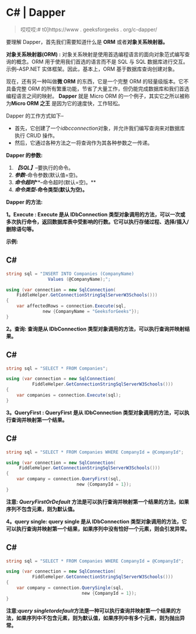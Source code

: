 # C# | Dapper

> 哎哎哎:# t0]https://www . geeksforgeeks . org/c-dapper/

要理解 Dapper，首先我们需要知道什么是 **ORM** 或者**对象关系映射器。**

**对象关系映射器(ORM) :**
对象关系映射是使用首选编程语言的面向对象范式编写查询的概念。ORM 用于使用我们首选的语言而不是 SQL 与 SQL 数据库进行交互。示例–ASP.NET 实体框架。因此，基本上，ORM 基于数据库查询创建对象。

现在，还有另一种叫做**微 ORM** 的东西，它是一个完整 ORM 的轻量级版本。它不具备完整 ORM 的所有繁重功能，节省了大量工作，但仍能完成数据库和我们首选编程语言之间的映射。 **Dapper** 就是 Micro ORM 的一个例子，其实它之所以被称为**Micro ORM 之王** 是因为它的速度快，工作轻松。

Dapper 的工作方式如下–

*   首先，它创建了一个*idbcconnection*对象，并允许我们编写查询来对数据库执行 CRUD 操作。
*   然后，它通过各种方法之一将查询作为其各种参数之一传递。

**Dapper 的参数:**

1.  ***【SQL】***–要执行的命令。
2.  ***参数***–命令参数(默认值=空)。
3.  ***命令超时*****–命令超时(默认=空)。**
4.  *****命令类型***-命令类型(默认为空)。**

****Dapper 的方法:****

****1。Execute :**
Execute 是从 IDbConnection 类型对象调用的方法，可以一次或多次执行命令，返回数据库表中受影响的行数。它可以执行存储过程、选择/插入/删除语句等。**

****示例:****

## **C#**

```cs
string sql = "INSERT INTO Companies (CompanyName) 
                Values (@CompanyName);";

using (var connection = new SqlConnection(
    FiddleHelper.GetConnectionStringSqlServerW3Schools()))
{
    var affectedRows = connection.Execute(sql, 
              new {CompanyName = "GeeksforGeeks"});
}
```

****2。查询:**
查询是从 IDbConnection 类型对象调用的方法，可以执行查询并映射结果。** 

## **C#**

```cs
string sql = "SELECT * FROM Companies";

using (var connection = new SqlConnection(
          FiddleHelper.GetConnectionStringSqlServerW3Schools()))
{
    var companies = connection.Execute(sql);
}
```

****3。QueryFirst :**
QueryFirst 是从 IDbConnection 类型对象调用的方法，可以执行查询并映射第一个结果。** 

## **C#**

```cs
string sql = "SELECT * FROM Companies WHERE CompanyId = @CompanyId";

using (var connection = new SqlConnection(
     FiddleHelper.GetConnectionStringSqlServerW3Schools()))
{
    var company = connection.QueryFirst(sql, 
                           new {CompanyId = 1});
}
```

****注意:** *QueryFirstOrDefault* 方法是可以执行查询并映射第一个结果的方法，如果序列不包含元素，则为**默认值**。**

****4。query single:**
query single 是从 IDbConnection 类型对象调用的方法，它可以执行查询并映射第一个结果，如果序列中没有恰好一个元素，则会引发异常。** 

## **C#**

```cs
string sql = "SELECT * FROM Companies WHERE CompanyId = @CompanyId";

using (var connection = new SqlConnection(
          FiddleHelper.GetConnectionStringSqlServerW3Schools()))
{
    var company = connection.QuerySingle(sql, 
                             new {CompanyId = 1});
}
```

****注意:***query singletordefault*方法是一种可以执行查询并映射第一个结果的方法，如果序列中不包含元素，则为**默认值**，如果序列中有多个元素，则为**抛出异常**。**